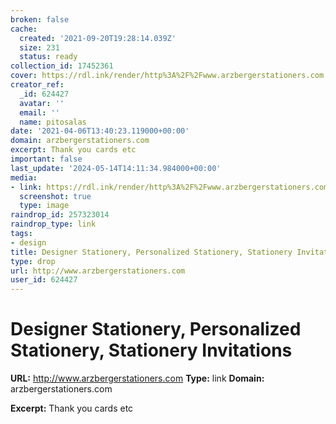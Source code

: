 ```yaml
---
broken: false
cache:
  created: '2021-09-20T19:28:14.039Z'
  size: 231
  status: ready
collection_id: 17452361
cover: https://rdl.ink/render/http%3A%2F%2Fwww.arzbergerstationers.com
creator_ref:
  _id: 624427
  avatar: ''
  email: ''
  name: pitosalas
date: '2021-04-06T13:40:23.119000+00:00'
domain: arzbergerstationers.com
excerpt: Thank you cards etc
important: false
last_update: '2024-05-14T14:11:34.984000+00:00'
media:
- link: https://rdl.ink/render/http%3A%2F%2Fwww.arzbergerstationers.com
  screenshot: true
  type: image
raindrop_id: 257323014
raindrop_type: link
tags:
- design
title: Designer Stationery, Personalized Stationery, Stationery Invitations
type: drop
url: http://www.arzbergerstationers.com
user_id: 624427
---
```


# Designer Stationery, Personalized Stationery, Stationery Invitations

**URL:** http://www.arzbergerstationers.com
**Type:** link
**Domain:** arzbergerstationers.com

**Excerpt:** Thank you cards etc
